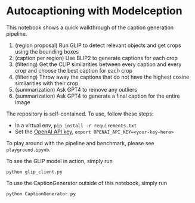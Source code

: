# Autocaptioning with Modelception

This notebook shows a quick walkthrough of the caption generation pipeline.

1. (region proposal) Run GLIP to detect relevant objects and get crops using the bounding boxes
2. (caption per region) Use BLIP2 to generate captions for each crop
3. (filtering) Get the CLIP similarities between every caption and every crop and choose the best caption for each crop
4. (filtering) Throw away the captions that do not have the highest cosine similarities with their crop
5. (summarization) Ask GPT4 to remove any outliers
6. (summarization) Ask GPT4 to generate a final caption for the entire image



The repository is self-contained. To use, follow these steps:
- In a virtual env, `pip install -r requirements.txt`
- Set the [OpenAI API key](https://platform.openai.com/account/api-keys), `export OPENAI_API_KEY=<your-key-here>`


To play around with the pipeline and benchmark, please see `playground.ipynb`.

To see the GLIP model in action, simply run
```
python glip_client.py
```

To use the CaptionGenerator outside of this notebook, simply run
```
python CaptionGenerator.py
```
